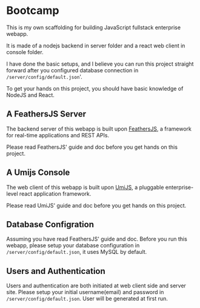 # Bootcamp

This is my own scaffolding for building JavaScript fullstack enterprise webapp.

It is made of a nodejs backend in server folder and a react web client in console folder.

I have done the basic setups, and I believe you can run this project straight forward after you configured database connection in `/server/config/default.json`'.

To get your hands on this project, you should have basic knowledge of NodeJS and React.

## A FeathersJS Server

The backend server of this webapp is built upon [FeathersJS](https://feathersjs.com/), a framework for real-time applications and REST APIs.

Please read FeathersJS' guide and doc before you get hands on this project.

## A Umijs Console

The web client of this webapp is built upon [UmiJS](https://umijs.org/), a pluggable enterprise-level react application framework.

Please read UmiJS' guide and doc before you get hands on this project.

## Database Configration

Assuming you have read FeathersJS' guide and doc. Before you run this webapp, please setup your database configuration in `/server/config/default.json`, it uses MySQL by default.

## Users and Authentication

Users and authentication are both initiated at web client side and server site. Please setup your initial username(email) and password in `/server/config/default.json`. User will be generated at first run.
